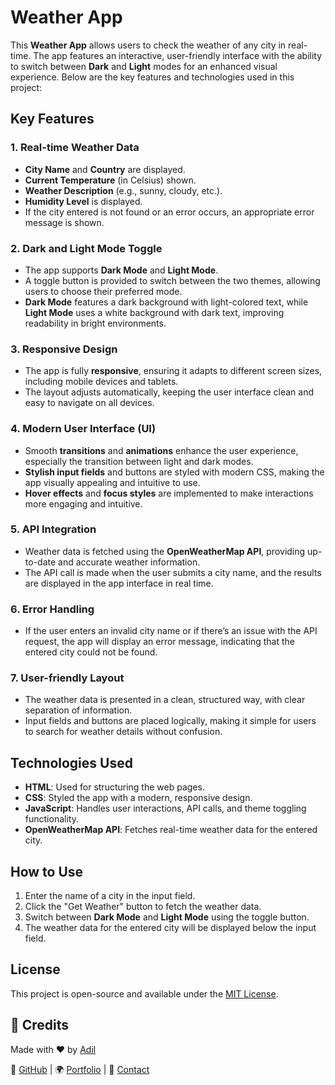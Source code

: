# Weather App

This **Weather App** allows users to check the weather of any city in real-time. The app features an interactive, user-friendly interface with the ability to switch between **Dark** and **Light** modes for an enhanced visual experience. Below are the key features and technologies used in this project:

## Key Features

### 1. **Real-time Weather Data**
- **City Name** and **Country** are displayed.
- **Current Temperature** (in Celsius) shown.
- **Weather Description** (e.g., sunny, cloudy, etc.).
- **Humidity Level** is displayed.
- If the city entered is not found or an error occurs, an appropriate error message is shown.

### 2. **Dark and Light Mode Toggle**
- The app supports **Dark Mode** and **Light Mode**.
- A toggle button is provided to switch between the two themes, allowing users to choose their preferred mode.
- **Dark Mode** features a dark background with light-colored text, while **Light Mode** uses a white background with dark text, improving readability in bright environments.

### 3. **Responsive Design**
- The app is fully **responsive**, ensuring it adapts to different screen sizes, including mobile devices and tablets.
- The layout adjusts automatically, keeping the user interface clean and easy to navigate on all devices.

### 4. **Modern User Interface (UI)**
- Smooth **transitions** and **animations** enhance the user experience, especially the transition between light and dark modes.
- **Stylish input fields** and buttons are styled with modern CSS, making the app visually appealing and intuitive to use.
- **Hover effects** and **focus styles** are implemented to make interactions more engaging and intuitive.

### 5. **API Integration**
- Weather data is fetched using the **OpenWeatherMap API**, providing up-to-date and accurate weather information.
- The API call is made when the user submits a city name, and the results are displayed in the app interface in real time.

### 6. **Error Handling**
- If the user enters an invalid city name or if there’s an issue with the API request, the app will display an error message, indicating that the entered city could not be found.

### 7. **User-friendly Layout**
- The weather data is presented in a clean, structured way, with clear separation of information.
- Input fields and buttons are placed logically, making it simple for users to search for weather details without confusion.

## Technologies Used

- **HTML**: Used for structuring the web pages.
- **CSS**: Styled the app with a modern, responsive design.
- **JavaScript**: Handles user interactions, API calls, and theme toggling functionality.
- **OpenWeatherMap API**: Fetches real-time weather data for the entered city.

## How to Use

1. Enter the name of a city in the input field.
2. Click the "Get Weather" button to fetch the weather data.
3. Switch between **Dark Mode** and **Light Mode** using the toggle button.
4. The weather data for the entered city will be displayed below the input field.

## License

This project is open-source and available under the [MIT License](LICENSE).

## 📌 Credits

Made with ❤️ by [Adil](#)

🔗 [GitHub](https://github.com/Adil601/) | 🌍 [Portfolio](#) | 💬 [Contact](adilkhan88144@gmail.com)

